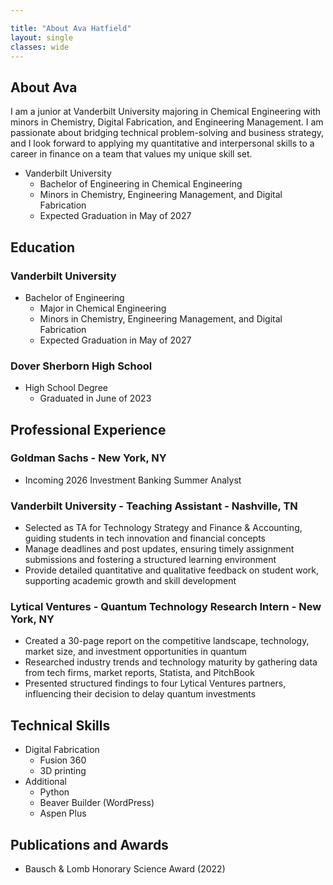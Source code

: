 ```yaml
---

title: "About Ava Hatfield"
layout: single
classes: wide
---
```


## About Ava

I am a junior at Vanderbilt University majoring in Chemical Engineering with minors in Chemistry, Digital Fabrication, and Engineering Management. I am passionate about bridging technical problem-solving and business strategy, and I look forward to applying my quantitative and interpersonal skills to a career in finance on a team that values my unique skill set.

* Vanderbilt University
  * Bachelor of Engineering in Chemical Engineering
  * Minors in Chemistry, Engineering Management, and Digital Fabrication
  * Expected Graduation in May of 2027

## Education

### Vanderbilt University

* Bachelor of Engineering
  * Major in Chemical Engineering
  * Minors in Chemistry, Engineering Management, and Digital Fabrication
  * Expected Graduation in May of 2027

### Dover Sherborn High School

* High School Degree
  * Graduated in June of 2023
 
## Professional Experience

### Goldman Sachs - New York, NY

* Incoming 2026 Investment Banking Summer Analyst

### Vanderbilt University - Teaching Assistant - Nashville, TN

* Selected as TA for Technology Strategy and Finance & Accounting, guiding students in tech innovation and financial concepts
* Manage deadlines and post updates, ensuring timely assignment submissions and fostering a structured learning environment
* Provide detailed quantitative and qualitative feedback on student work, supporting academic growth and skill development

### Lytical Ventures - Quantum Technology Research Intern - New York, NY

* Created a 30-page report on the competitive landscape, technology, market size, and investment opportunities in quantum
* Researched industry trends and technology maturity by gathering data from tech firms, market reports, Statista, and PitchBook
* Presented structured findings to four Lytical Ventures partners, influencing their decision to delay quantum investments

## Technical Skills

* Digital Fabrication
  * Fusion 360
  * 3D printing
* Additional
  * Python
  * Beaver Builder (WordPress)
  * Aspen Plus

## Publications and Awards

* Bausch & Lomb Honorary Science Award (2022)






